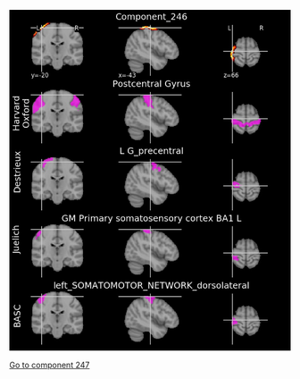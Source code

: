 ![246](preliminary/246.jpg "Component 246")

[Go to component 247](https://parietal-inria.github.io/MODL_atlas/256/247 "Component 247")
